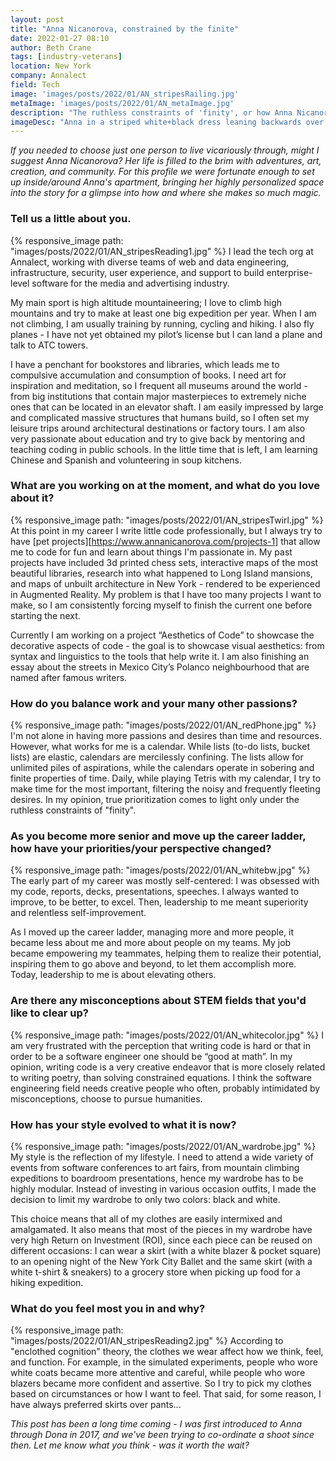 ```yaml
---
layout: post
title: "Anna Nicanorova, constrained by the finite"
date: 2022-01-27 08:10
author: Beth Crane
tags: [industry-veterans]
location: New York
company: Annalect
field: Tech
image: 'images/posts/2022/01/AN_stripesRailing.jpg'
metaImage: 'images/posts/2022/01/AN_metaImage.jpg'
description: "The ruthless constraints of 'finity', or how Anna Nicanorova prioritizes her life to climb mountains, inhale books, frequent museums around the world, and always be building something"
imageDesc: "Anna in a striped white+black dress leaning backwards over a rooftop railing"
---
```


*If you needed to choose just one person to live vicariously through, might I suggest Anna Nicanorova? Her life is filled to the brim with adventures, art, creation, and community. For this profile we were fortunate enough to set up inside/around Anna's apartment, bringing her highly personalized space into the story for a glimpse into how and where she makes so much magic.*

### Tell us a little about you.

{% responsive_image path: "images/posts/2022/01/AN_stripesReading1.jpg" %}
I lead the tech org at Annalect, working with diverse teams of web and data engineering, infrastructure, security, user experience, and support to build enterprise-level software for the media and advertising industry.

My main sport is high altitude mountaineering; I love to climb high mountains and try to make at least one big expedition per year. When I am not climbing, I am usually training by running, cycling and hiking. I also fly planes - I have not yet obtained my pilot’s license but I can land a plane and talk to ATC towers.

I have a penchant for bookstores and libraries, which leads me to compulsive accumulation and consumption of books. I need art for inspiration and meditation, so I frequent all museums around the world - from big institutions that contain major masterpieces to extremely niche ones that can be located in an elevator shaft. I am easily impressed by large and complicated massive structures that humans build, so I often set my leisure trips around architectural destinations or factory tours. I am also very passionate about education and try to give back by mentoring and teaching coding in public schools. In the little time that is left, I am learning Chinese and Spanish and volunteering in soup kitchens.

### What are you working on at the moment, and what do you love about it?

{% responsive_image path: "images/posts/2022/01/AN_stripesTwirl.jpg" %}
At this point in my career I write little code professionally, but I always try to have [pet projects][https://www.annanicanorova.com/projects-1] that allow me to code for fun and learn about things I'm passionate in. My past projects have included 3d printed chess sets, interactive maps of the most beautiful libraries, research into what happened to Long Island mansions, and maps of unbuilt architecture in New York - rendered to be experienced in Augmented Reality. My problem is that I have too many projects I want to make, so I am consistently forcing myself to finish the current one before starting the next.

Currently I am working on a project “Aesthetics of Code” to showcase the decorative aspects of code - the goal is to showcase visual aesthetics: from syntax and linguistics to the tools that help write it. I am also finishing an essay about the streets in Mexico City’s Polanco neighbourhood that are named after famous writers.

### How do you balance work and your many other passions?

{% responsive_image path: "images/posts/2022/01/AN_redPhone.jpg" %}
I'm not alone in having more passions and desires than time and resources. However, what works for me is a calendar. While lists (to-do lists, bucket lists) are elastic, calendars are mercilessly confining. The lists allow for unlimited piles of aspirations, while the calendars operate in sobering and finite properties of time. Daily, while playing Tetris with my calendar, I try to make time for the most important, filtering the noisy and frequently fleeting desires. In my opinion, true prioritization comes to light only under the ruthless constraints of "finity".

### As you become more senior and move up the career ladder, how have your priorities/your perspective changed?

{% responsive_image path: "images/posts/2022/01/AN_whitebw.jpg" %}
The early part of my career was mostly self-centered: I was obsessed with my code, reports, decks, presentations, speeches. I always wanted to improve, to be better, to excel. Then, leadership to me meant superiority and relentless self-improvement.

As I moved up the career ladder, managing more and more people, it became less about me and more about people on my teams. My job became empowering my teammates, helping them to realize their potential, inspiring them to go above and beyond, to let them accomplish more. Today, leadership to me is about elevating others.

### Are there any misconceptions about STEM fields that you'd like to clear up?

{% responsive_image path: "images/posts/2022/01/AN_whitecolor.jpg" %}
I am very frustrated with the perception that writing code is hard or that in order to be a software engineer one should be “good at math”. In my opinion, writing code is a very creative endeavor that is more closely related to writing poetry, than solving constrained equations. I think the software engineering field needs creative people who often, probably intimidated by misconceptions, choose to pursue humanities.

### How has your style evolved to what it is now?

{% responsive_image path: "images/posts/2022/01/AN_wardrobe.jpg" %}
My style is the reflection of my lifestyle. I need to attend a wide variety of events from software conferences to art fairs, from mountain climbing expeditions to boardroom presentations, hence my wardrobe has to be highly modular. Instead of investing in various occasion outfits, I made the decision to limit my wardrobe to only two colors: black and white.

This choice means that all of my clothes are easily intermixed and amalgamated. It also means that most of the pieces in my wardrobe have very high Return on Investment (ROI), since each piece can be reused on different occasions: I can wear a skirt (with a white blazer & pocket square) to an opening night of the New York City Ballet and the same skirt (with a white t-shirt & sneakers) to a grocery store when picking up food for a hiking expedition.

### What do you feel most you in and why?

{% responsive_image path: "images/posts/2022/01/AN_stripesReading2.jpg" %}
According to "enclothed cognition" theory, the clothes we wear affect how we think, feel, and function. For example, in the simulated experiments, people who wore white coats became more attentive and careful, while people who wore blazers became more confident and assertive. So I try to pick my clothes based on circumstances or how I want to feel. That said, for some reason, I have always preferred skirts over pants...

*This post has been a long time coming - I was first introduced to Anna through Dona in 2017, and we've been trying to co-ordinate a shoot since then. Let me know what you think - was it worth the wait?*